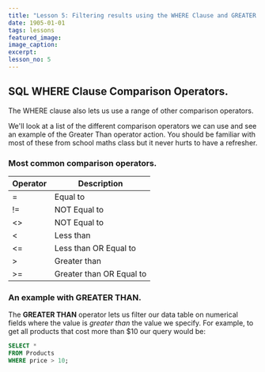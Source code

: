 ```yaml
---
title: "Lesson 5: Filtering results using the WHERE Clause and GREATER THAN."
date: 1905-01-01
tags: lessons
featured_image: 
image_caption: 
excerpt: 
lesson_no: 5
---
```

## SQL WHERE Clause Comparison Operators.

The WHERE clause also lets us use a range of other comparison operators.

We'll look at a list of the different comparison operators we can use and see an example of the Greater Than operator action. You should be familiar with most of these from school maths class but it never hurts to have a refresher.

### Most common comparison operators.

| Operator | Description |
|---|---|
| = | Equal to |
| != | NOT Equal to |
| <\> | NOT Equal to |
| < | Less than |
| <= | Less than OR Equal to |
| \> | Greater than |
| \>= | Greater than OR Equal to |

### An example with GREATER THAN.

The **GREATER THAN** operator lets us filter our data table on numerical fields where the value is _greater than_ the value we specify. For example, to get all products that cost more than $10 our query would be: 

```sql
SELECT * 
FROM Products 
WHERE price > 10;
```
